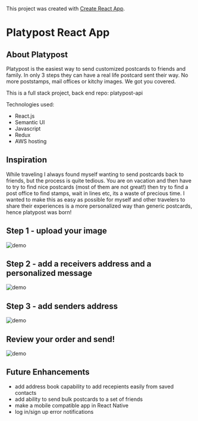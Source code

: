 This project was created with [Create React App](https://github.com/facebookincubator/create-react-app).

# Platypost React App

  ## About Platypost
  Platypost is the easiest way to send customized postcards to friends and family. In only 3 steps they can have a real life postcard sent their way. No more poststamps, mail offices or kitchy images. We got you covered.
  
 This is a full stack project, back end repo: platypost-api
 
 Technologies used:
 * React.js
 * Semantic UI
 * Javascript
 * Redux
 * AWS hosting
 
 
 ## Inspiration
 While traveling I always found myself wanting to send postcards back to friends, but the process is quite tedious. You are on vacation and then have to try to find nice postcards (most of them are not great!) then try to find a post office to find stamps, wait in lines etc, its a waste of precious time. I wanted to make this as easy as possible for myself and other travelers to share their experiences is a more personalized way than generic postcards, hence platypost was born!
 
 ## Step 1 - upload your image
![demo](https://user-images.githubusercontent.com/24365319/35131486-404da764-fc7b-11e7-92d0-5bb574953b56.png)
 
 ## Step 2 - add a receivers address and a personalized message
 ![demo](https://user-images.githubusercontent.com/24365319/35131851-4cb27b2c-fc7d-11e7-8ed1-04b4e9e65fc0.png)

 ## Step 3 - add senders address
 ![demo](https://user-images.githubusercontent.com/24365319/35131798-1b119e40-fc7d-11e7-8485-bde1619c12c6.png)
 
 ## Review your order and send!
 ![demo](https://user-images.githubusercontent.com/24365319/35131962-c785428a-fc7d-11e7-8fcd-23a039cc86aa.png)
 
 ## Future Enhancements
 * add address book capability to add recepients easily from saved contacts
 * add ability to send bulk postcards to a set of friends
 * make a mobile compatible app in React Native
 * log in/sign up error notifications
